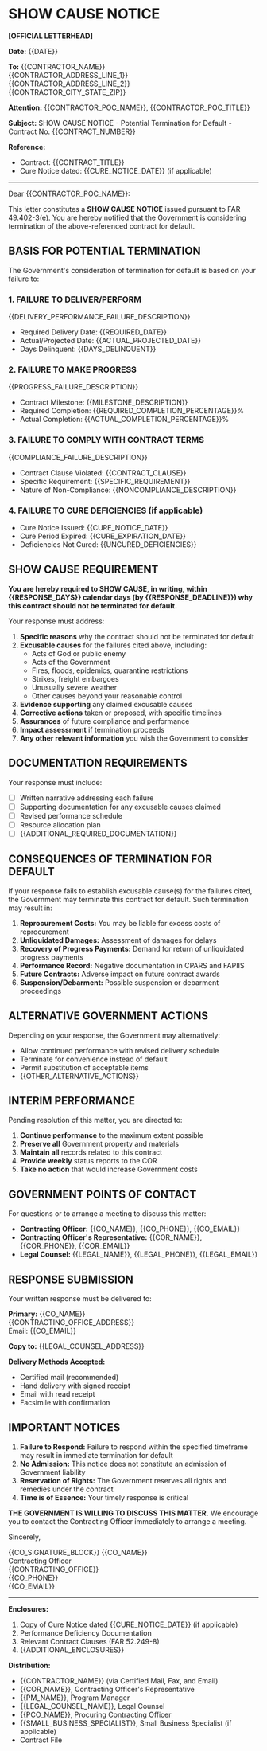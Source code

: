 # SHOW CAUSE NOTICE

**[OFFICIAL LETTERHEAD]**

**Date:** {{DATE}}

**To:** {{CONTRACTOR_NAME}}  
{{CONTRACTOR_ADDRESS_LINE_1}}  
{{CONTRACTOR_ADDRESS_LINE_2}}  
{{CONTRACTOR_CITY_STATE_ZIP}}  

**Attention:** {{CONTRACTOR_POC_NAME}}, {{CONTRACTOR_POC_TITLE}}

**Subject:** SHOW CAUSE NOTICE - Potential Termination for Default - Contract No. {{CONTRACT_NUMBER}}

**Reference:** 
- Contract: {{CONTRACT_TITLE}}
- Cure Notice dated: {{CURE_NOTICE_DATE}} (if applicable)

---

Dear {{CONTRACTOR_POC_NAME}}:

This letter constitutes a **SHOW CAUSE NOTICE** issued pursuant to FAR 49.402-3(e). You are hereby notified that the Government is considering termination of the above-referenced contract for default.

## BASIS FOR POTENTIAL TERMINATION

The Government's consideration of termination for default is based on your failure to:

### 1. FAILURE TO DELIVER/PERFORM
{{DELIVERY_PERFORMANCE_FAILURE_DESCRIPTION}}
- Required Delivery Date: {{REQUIRED_DATE}}
- Actual/Projected Date: {{ACTUAL_PROJECTED_DATE}}
- Days Delinquent: {{DAYS_DELINQUENT}}

### 2. FAILURE TO MAKE PROGRESS
{{PROGRESS_FAILURE_DESCRIPTION}}
- Contract Milestone: {{MILESTONE_DESCRIPTION}}
- Required Completion: {{REQUIRED_COMPLETION_PERCENTAGE}}%
- Actual Completion: {{ACTUAL_COMPLETION_PERCENTAGE}}%

### 3. FAILURE TO COMPLY WITH CONTRACT TERMS
{{COMPLIANCE_FAILURE_DESCRIPTION}}
- Contract Clause Violated: {{CONTRACT_CLAUSE}}
- Specific Requirement: {{SPECIFIC_REQUIREMENT}}
- Nature of Non-Compliance: {{NONCOMPLIANCE_DESCRIPTION}}

### 4. FAILURE TO CURE DEFICIENCIES (if applicable)
- Cure Notice Issued: {{CURE_NOTICE_DATE}}
- Cure Period Expired: {{CURE_EXPIRATION_DATE}}
- Deficiencies Not Cured: {{UNCURED_DEFICIENCIES}}

## SHOW CAUSE REQUIREMENT

**You are hereby required to SHOW CAUSE, in writing, within {{RESPONSE_DAYS}} calendar days (by {{RESPONSE_DEADLINE}}) why this contract should not be terminated for default.**

Your response must address:

1. **Specific reasons** why the contract should not be terminated for default
2. **Excusable causes** for the failures cited above, including:
   - Acts of God or public enemy
   - Acts of the Government
   - Fires, floods, epidemics, quarantine restrictions
   - Strikes, freight embargoes
   - Unusually severe weather
   - Other causes beyond your reasonable control
3. **Evidence supporting** any claimed excusable causes
4. **Corrective actions** taken or proposed, with specific timelines
5. **Assurances** of future compliance and performance
6. **Impact assessment** if termination proceeds
7. **Any other relevant information** you wish the Government to consider

## DOCUMENTATION REQUIREMENTS

Your response must include:
- [ ] Written narrative addressing each failure
- [ ] Supporting documentation for any excusable causes claimed
- [ ] Revised performance schedule
- [ ] Resource allocation plan
- [ ] {{ADDITIONAL_REQUIRED_DOCUMENTATION}}

## CONSEQUENCES OF TERMINATION FOR DEFAULT

If your response fails to establish excusable cause(s) for the failures cited, the Government may terminate this contract for default. Such termination may result in:

1. **Reprocurement Costs:** You may be liable for excess costs of reprocurement
2. **Unliquidated Damages:** Assessment of damages for delays
3. **Recovery of Progress Payments:** Demand for return of unliquidated progress payments
4. **Performance Record:** Negative documentation in CPARS and FAPIIS
5. **Future Contracts:** Adverse impact on future contract awards
6. **Suspension/Debarment:** Possible suspension or debarment proceedings

## ALTERNATIVE GOVERNMENT ACTIONS

Depending on your response, the Government may alternatively:
- Allow continued performance with revised delivery schedule
- Terminate for convenience instead of default
- Permit substitution of acceptable items
- {{OTHER_ALTERNATIVE_ACTIONS}}

## INTERIM PERFORMANCE

Pending resolution of this matter, you are directed to:
1. **Continue performance** to the maximum extent possible
2. **Preserve all** Government property and materials
3. **Maintain all** records related to this contract
4. **Provide weekly** status reports to the COR
5. **Take no action** that would increase Government costs

## GOVERNMENT POINTS OF CONTACT

For questions or to arrange a meeting to discuss this matter:
- **Contracting Officer:** {{CO_NAME}}, {{CO_PHONE}}, {{CO_EMAIL}}
- **Contracting Officer's Representative:** {{COR_NAME}}, {{COR_PHONE}}, {{COR_EMAIL}}
- **Legal Counsel:** {{LEGAL_NAME}}, {{LEGAL_PHONE}}, {{LEGAL_EMAIL}}

## RESPONSE SUBMISSION

Your written response must be delivered to:

**Primary:** {{CO_NAME}}  
{{CONTRACTING_OFFICE_ADDRESS}}  
Email: {{CO_EMAIL}}

**Copy to:** {{LEGAL_COUNSEL_ADDRESS}}

**Delivery Methods Accepted:**
- Certified mail (recommended)
- Hand delivery with signed receipt
- Email with read receipt
- Facsimile with confirmation

## IMPORTANT NOTICES

1. **Failure to Respond:** Failure to respond within the specified timeframe may result in immediate termination for default
2. **No Admission:** This notice does not constitute an admission of Government liability
3. **Reservation of Rights:** The Government reserves all rights and remedies under the contract
4. **Time is of Essence:** Your timely response is critical

**THE GOVERNMENT IS WILLING TO DISCUSS THIS MATTER.** We encourage you to contact the Contracting Officer immediately to arrange a meeting.

Sincerely,

{{CO_SIGNATURE_BLOCK}}
{{CO_NAME}}  
Contracting Officer  
{{CONTRACTING_OFFICE}}  
{{CO_PHONE}}  
{{CO_EMAIL}}

---

**Enclosures:**
1. Copy of Cure Notice dated {{CURE_NOTICE_DATE}} (if applicable)
2. Performance Deficiency Documentation
3. Relevant Contract Clauses (FAR 52.249-8)
4. {{ADDITIONAL_ENCLOSURES}}

**Distribution:**
- {{CONTRACTOR_NAME}} (via Certified Mail, Fax, and Email)
- {{COR_NAME}}, Contracting Officer's Representative
- {{PM_NAME}}, Program Manager
- {{LEGAL_COUNSEL_NAME}}, Legal Counsel
- {{PCO_NAME}}, Procuring Contracting Officer
- {{SMALL_BUSINESS_SPECIALIST}}, Small Business Specialist (if applicable)
- Contract File